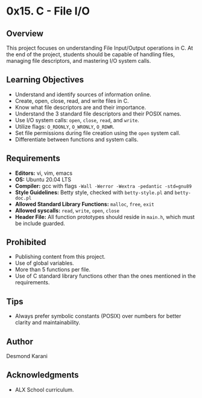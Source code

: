 # 0x15. C - File I/O

## Overview

This project focuses on understanding File Input/Output operations in C. At the end of the project, students should be capable of handling files, managing file descriptors, and mastering I/O system calls.

## Learning Objectives

- Understand and identify sources of information online.
- Create, open, close, read, and write files in C.
- Know what file descriptors are and their importance.
- Understand the 3 standard file descriptors and their POSIX names.
- Use I/O system calls: `open`, `close`, `read`, and `write`.
- Utilize flags: `O_RDONLY`, `O_WRONLY`, `O_RDWR`.
- Set file permissions during file creation using the `open` system call.
- Differentiate between functions and system calls.

## Requirements

- **Editors:** vi, vim, emacs
- **OS:** Ubuntu 20.04 LTS
- **Compiler:** gcc with flags `-Wall -Werror -Wextra -pedantic -std=gnu89`
- **Style Guidelines:** Betty style, checked with `betty-style.pl` and `betty-doc.pl`
- **Allowed Standard Library Functions:** `malloc`, `free`, `exit`
- **Allowed syscalls:** `read`, `write`, `open`, `close`
- **Header File:** All function prototypes should reside in `main.h`, which must be include guarded.

## Prohibited

- Publishing content from this project.
- Use of global variables.
- More than 5 functions per file.
- Use of C standard library functions other than the ones mentioned in the requirements.

## Tips

- Always prefer symbolic constants (POSIX) over numbers for better clarity and maintainability.

## Author

Desmond Karani

## Acknowledgments

- ALX School curriculum.
